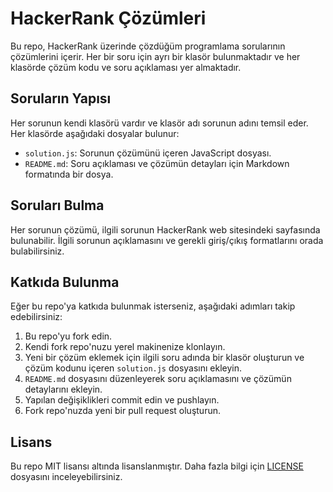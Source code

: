 # HackerRank Çözümleri

Bu repo, HackerRank üzerinde çözdüğüm programlama sorularının çözümlerini içerir. Her bir soru için ayrı bir klasör bulunmaktadır ve her klasörde çözüm kodu ve soru açıklaması yer almaktadır.

## Soruların Yapısı

Her sorunun kendi klasörü vardır ve klasör adı sorunun adını temsil eder. Her klasörde aşağıdaki dosyalar bulunur:

- `solution.js`: Sorunun çözümünü içeren JavaScript dosyası.
- `README.md`: Soru açıklaması ve çözümün detayları için Markdown formatında bir dosya.

## Soruları Bulma

Her sorunun çözümü, ilgili sorunun HackerRank web sitesindeki sayfasında bulunabilir. İlgili sorunun açıklamasını ve gerekli giriş/çıkış formatlarını orada bulabilirsiniz.

## Katkıda Bulunma

Eğer bu repo'ya katkıda bulunmak isterseniz, aşağıdaki adımları takip edebilirsiniz:

1. Bu repo'yu fork edin.
2. Kendi fork repo'nuzu yerel makinenize klonlayın.
3. Yeni bir çözüm eklemek için ilgili soru adında bir klasör oluşturun ve çözüm kodunu içeren `solution.js` dosyasını ekleyin.
4. `README.md` dosyasını düzenleyerek soru açıklamasını ve çözümün detaylarını ekleyin.
5. Yapılan değişiklikleri commit edin ve pushlayın.
6. Fork repo'nuzda yeni bir pull request oluşturun.

## Lisans

Bu repo MIT lisansı altında lisanslanmıştır. Daha fazla bilgi için [LICENSE](LICENSE) dosyasını inceleyebilirsiniz.
